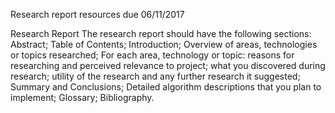 Research report resources due 06/11/2017

Research Report
The research report should have the following sections:
Abstract;
Table of Contents;
Introduction;
Overview of areas, technologies or topics researched;
For each area, technology or topic:
reasons for researching and perceived relevance to project;
what you discovered during research;
utility of the research and any further research it suggested;
Summary and Conclusions;
Detailed algorithm descriptions that you plan to implement;
Glossary;
Bibliography.
